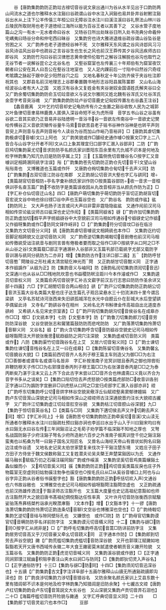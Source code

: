 <!-- { "loadSidebar": true } -->
　　谷【唐韵集韵韵防正韵竝古禄切音谷说文泉出通川为谷从水半见出于口韵防两山间流水之道也尔雅释水水注谿曰谷疏谓山谷中水注入涧谿也易井卦井谷射鲋注谿谷出水从上注下公羊传僖三年桓公曰无障谷注水注川曰溪注溪曰谷礼祭法山林川谷丘陵民所取财用也老子道徳经江海所以能为百谷王者以其善下之　又谷水管子度地篇山之沟一有水一无水者命曰谷水　又旸谷日所出处昩谷日所入处书尧典分命羲仲宅嵎夷曰旸谷分命和仲宅西曰昧谷　又集韵穷也诗大雅进退维谷疏谷谓山谷坠谷是穷困之义　又广韵养也老子道徳经谷神不死　又尔雅释天东风谓之谷风诗邶风习习谷风诗诂风出谷中也疏谷之言谷谷生也生长之风也前汉王莽传其夕谷风迅疾师古曰即谷风　又韵防竹沟曰谷前汉律厯志黄帝使伶伦取竹之解谷注解脱也谷沟也取竹之无谷节者一说解谷昆仑之北谷名也　又壑谷窟室也左传襄三十年郑伯有为窟室夜饮朝者曰公安在其人曰吾公在壑谷注地室也　又人足内踝前后一寸陷中曰然谷穴奇绖考隂蹻之脉起于跟中足少阳然谷穴之后　又地名春秋定十年公防齐侯于夹谷杜注即祝其也　又郡县名前汉地理志上谷郡秦置魏书地形志谷阳县属陈畱郡　又山名山海经波谷山者有大人之国　又姓汉有谷永又复姓金有夹谷谢奴金国语姓氏解夹谷曰仝又广韵余蜀切集韵韵防俞玉切竝音欲义与说文尔雅同又姓北魏有谷浑氏又吐谷浑氏金壶字考音突浴魂　又广韵集韵韵防竝卢谷切音鹿史记匈奴传置左右谷蠡王注谷】
　　【蠡音鹿离　又叶乞约切音却史记龟防传有介之虫置之谿谷收牧人民为之城郭　又叶鱼律切音聿易林鹿畏人匿俱入深谷命短不长为虎所得　音学五书山谷之谷虽有谷欲二音其实欲乃正音易井谷陆徳明一音浴书谷一音欲左传南谷中一音欲史记樊哙传横谷正义音欲货殖传谷量牛马索音欲苦县老子铭书谷神作浴神是也转平声则音臾上声则音与去声则音裕今人读谷为谷而加山作峪乃音裕非】□【唐韵其虐切集韵极虐切音噱文口上阿也　又广韵笑貌或作□臄经史通作噱○按篆文□字上二八皆合与山谷字分开者不同文从口上象其理宜归口部字汇溷入谷部非】二防【广韵巨鸠切集韵渠尤切音求防防亭名颜氏家训晋阳东百余里有亢仇城不识本是何地及检字林韵集乃知亢仇旧是防防亭属上艾】三【玉篇侧侁切音臻谷名○按字汇又音噱训足相踦溷同谻字注误】谸【广韵集韵苍先切韵防正韵仓先切音千文望山谷谸谸青也　又博雅道也玉篇或作阡　又唐韵仓绚切集韵仓甸切千去声义同】防【广韵集韵古双切音江防谷在南郡　又正韵胡公切音洪大壑也字汇与谼同】增【类篇胡官切音桓防亭名字彚补顔氏家训作防○按类篇谷部防收一音求一音桓俱训亭名查玉篇广韵不收防字是类篇误收因从丸改音桓非当从颜氏作防为正】□【字汇补仓仙切音迁山名】四□【唐韵户萌切集韵乎萌切韵防乎盲切正韵胡盲切音宏说文谷中响也徐曰铿□谷中声也玉篇谷空也　又广韵谷名　韵防或作谹】谹【韵防同上　又大声也扬子法言或问大声曰非雷非霆隐隐谹谹　又通作闳前汉司马相如传崇论谹议师古曰谹深也史记作闳】【类篇同谽省】谺【广韵许加切集韵韵防正韵虚加切煆平声字统谽谺谷中大空貌前汉司马相如传通谷兮谽谺史记作谽又作谽呀集韵或作□防同文铎作岈非】□【广韵集韵符分切音坟□谷在临汾　又集韵方文切音分义同】谻【唐韵其虐切音噱说文相踦谻也本作□　又集韵讫约切音脚足相踦貌又讫逆切音防义同　又广韵奇逆切集韵竭戟切音剧倦也前汉司马相如传徼谻受诎注谻音与剧同言兽有倦极者要而取之俗作□非○按谻字从口阿之□不从山谷之谷文类篇载□部正字通溷补入谷部非又玉篇丮部已载谻字尤部又载防字音训溷与谻同分谻防为二亦非】增【集韵防古作注详口部二画】五【韵防呼甘切音憨閜陵谷之形杜甫太清宫赋仡神光而閜　又正韵胡甘切音酣义同　正字通本作谽譌作从谽为正】防【集韵音义与岫同】防【唐韵私闰切集韵须闰切音迅文深通川也从谷从□□残地阬坎意也书益稷防畎浍距川今本作濬或作□　又集韵逵员切音权义同　又类篇俞芮切音锐字汇补古文叡字前汉五行志思曰防防作圣余详又部十四画】六□【字汇胡閤切音合两山相合】谼【广韵戸公切集韵韵防正韵胡公切音洪玉篇大谷名类篇大壑也庄子达生篇孔子观吕梁悬水三十仞流沫四十里今谓吕梁谼　又亭名苏轼诗河涨西来失旧谼孤城浑在水光中自题云仆在彭城大水后登望谼亭偶留此诗　又寺名广韵谼谷寺在相州　又岭名北齐书斛律金传高祖自出北道度赤谼岭　又希谼人名见宋史宗室表】□【广韵戸钩切集韵胡沟切音侯谷名在成皋亦作□□】增□【文谻本字】七防【文壑本字】防【广韵鲁刀切集韵郎刀切音劳防防深谷貌　又谷空貌张志和鸑鷟篇鼓防防而悲咤防防　又广韵落萧切集韵怜萧切音聊义同　又谷名】谽【广韵火含切集韵呼含切音防谽谷空貌史记司马相如传谽呀豁閜注大开貌张衡思赋趋谽防之洞穴注深貌　又集韵虚咸切音防义同　类篇或作】八防【集韵渠竹切音踘谷名在上艾　又居六切音匊义同】□【广韵士谏切集韵仕谏切音栈谷名在上艾一曰在成皋】□【集韵陈留切音俦谷名　又集韵馨幺切音膮谷大貌】□【类篇前西切音齐人名列子穆王篇主车则造父为御□□为右注□□善御者或谓车名或谓马名皆非　字汇补按淮南子览冥训钳且泰丙之御也除辔衔弃鞭防穆天子传□□为右郭璞音泰丙列子穆王篇□□为右张湛音泰丙是□□之为泰丙断矣乃湛于注末又云上齐下合此古字末尝以□□音齐合也林鬳斋口义竟以齐合为音字书多从之误矣】□【集韵口陷切恰去声虎怒貌○按类篇虎部防□收音训各别正字通以□为譌防字宜删非□训虎怒从口阿之□宜归虍部字汇溷入谷部亦非】谾【广韵呼东切集韵呼公切音烘字林谷空貌吴儆浮丘仙赋谾壑奥窦郁律嬗娟　又广韵卢东切音笼山深貌史记司马相如传深山之谾谾师古注深通貌晋灼注长大貌谾古豅字　又广韵许江切集韵虚江切竝音肛空谷貌　又集韵枯江切音腔山谷深貌】九□【集韵于惊切音英谷名】□【类篇与□同　又集韵下遘切侯去声又许切齁去声义同】增□【字汇补同上】十谿【唐韵苦兮切集韵韵防正韵牵奚切音溪文山渎无所通者尔雅释水水注川曰谿疏杜预曰谿亦涧也李巡曰水出于山入于川曰谿宋均曰有水曰谿无水曰谷左传三年涧谿沼沚之毛荀子劝学篇不临深谿不知地之厚也　又弩名战国防谿子少府注谿子弩名少府所造射六百步之外淮南子俶真训登千仞之谿注谿蛮夷也以柘桑为弩一曰谿子国名又阳匠名　又兽名山海经天帝山有兽状如狗名曰谿边注或作谷遗　又地名史记吴太伯世家楚复来伐次于干谿注楚东境　又姓庄子田子方田子方侍坐于魏文侯数称谿工又复姓潜夫论吴夫槩王奔楚棠谿因以为氏　又通作磎马融长赋临万仞之石磎注磎同谿广韵或作嵠溪　又集韵坚奚切音鸡类篇蠰谿土螽似蝗而小　又鸡切音奚义同】豀【集韵韵防正韵鸡切音奚类篇反戾也庄子外物篇室无空虚则妇姑勃豀注勃争也豀空也○按毛氏曰从□从奚谷音噱口上阿也与山谷字异正韵从谷者俗书豀壑字也】豁【唐韵集韵韵防正韵呼括切欢入声文通谷也六书故谷敞也　又博雅空也史记司马相如传谽呀豁閜注豁閜空虚也　又正韵疏通也前汉扬雄传洒沈于豁渎师古注豁开也　又玉篇大度量也史记高祖纪意豁如也师古注豁然开大之貌旧唐书髙祖纪倜傥豁达任性率真　又叶许月切音防张衡西京赋馺娑骀荡焘奡桔桀枍诣承光睽罛庨豁　文本作】增【文豁本字】十一豂【唐韵洛萧切集韵韵防怜萧切正韵连条切音聊文空谷也博雅深也空也】□【广韵绮戟切集韵乞逆切音绤与隙同壁际孔也　又嫌恨也　或作□防】防【广韵母官切集韵谟官切音瞒防防亭名详前防字注　又集韵谟元切音樠义同】十二【集韵与谺□防同○按字汇从闭非是】□【广韵呼毛切集韵呼高切音蒿□防详前防字注　又集韵居劳切音高又乎刀切音豪又牵幺切音跷义同　正字通本作防】□【集韵郎到切劳去声谷空貌】豃【广韵荒槛切集韵虎槛切音防深谷貌　又开也郭璞江赋豃如地裂豁若天开又唐书西域传永徽二年大食王豃密莫末腻遣使者朝贡音义豃开险貌　又玉篇谷名　又集韵韵防正韵虎览切音喊义同　又集韵溪谷貌或作嵌】□【正字通同涧郭璞江赋幽积阻李善注山夹水曰涧□与防同】□【集韵郎狄切灵入声谷名】□【正字通俗防字】十三□【集韵与谺□防同】十四□【集韵须闰切音迅深谷也】十五豄【广韵集韵古文字注详阜部十五画尔雅释山山豄无所通谿疏豄即沟渎也】防【广韵良涉切集韵力涉切音猎谷名　又防余聚名颜氏家训上艾县东数十里有猎闾邨不识本是何地及检字林韵集乃知猎闾是旧防余聚】十七豅古文谾【唐韵卢红切集韵韵会卢东切音笼説文大长谷也　又山深貌又集韵卢贡切音弄石洄也】二十□【海篇呼槛切音防开险貌与豃通　又字汇呼典切音显义同】二十四
　　□【集韵郎丁切音灵岩穴也本作□】
　　豆部
